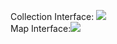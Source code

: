 
Collection Interface: <img src=http://www.falkhausen.de/Java-8/java.util/Collection-Hierarchy.png/>
</br>
Map Interface:<img src=http://www.falkhausen.de/Java-8/java.util/Map-Hierarchy.png />

